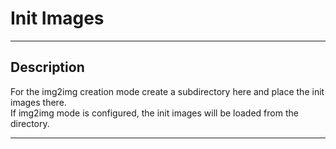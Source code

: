# Init Images
***


## Description
For the img2img creation mode create a subdirectory here and place the init images there.  
If img2img mode is configured, the init images will be loaded from the directory.
***